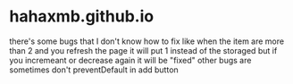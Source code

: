 # hahaxmb.github.io
there's some bugs that I don't know how to fix 
like when the item are more than 2 and you refresh the page it will put 1 instead of the storaged but if you incremeant or decrease again it will be "fixed"
other bugs are sometimes don't preventDefault in add button 
